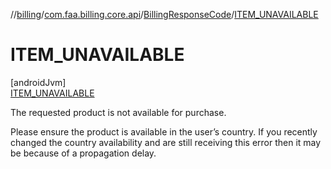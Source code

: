 //[billing](../../../../index.md)/[com.faa.billing.core.api](../../index.md)/[BillingResponseCode](../index.md)/[ITEM_UNAVAILABLE](index.md)

# ITEM_UNAVAILABLE

[androidJvm]\
[ITEM_UNAVAILABLE](index.md)

The requested product is not available for purchase.

Please ensure the product is available in the user’s country. If you recently changed the country availability and are still receiving this error then it may be because of a propagation delay.
